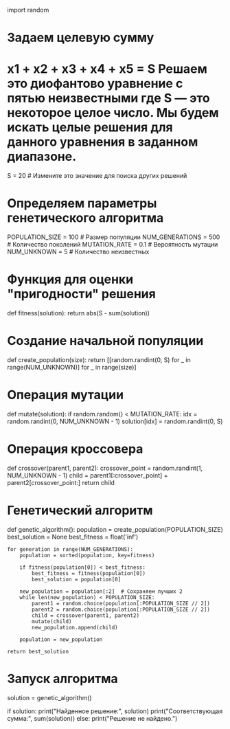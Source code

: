 import random

# Задаем целевую сумму
# x1 + x2 + x3 + x4 + x5 = S Решаем это диофантово уравнение с пятью неизвестными где S — это некоторое целое число. Мы будем искать целые решения для данного уравнения в заданном диапазоне.

S = 20  # Измените это значение для поиска других решений

# Определяем параметры генетического алгоритма
POPULATION_SIZE = 100  # Размер популяции
NUM_GENERATIONS = 500  # Количество поколений
MUTATION_RATE = 0.1  # Вероятность мутации
NUM_UNKNOWN = 5  # Количество неизвестных


# Функция для оценки "пригодности" решения
def fitness(solution):
    return abs(S - sum(solution))


# Создание начальной популяции
def create_population(size):
    return [[random.randint(0, S) for _ in range(NUM_UNKNOWN)] for _ in range(size)]


# Операция мутации
def mutate(solution):
    if random.random() < MUTATION_RATE:
        idx = random.randint(0, NUM_UNKNOWN - 1)
        solution[idx] = random.randint(0, S)


# Операция кроссовера
def crossover(parent1, parent2):
    crossover_point = random.randint(1, NUM_UNKNOWN - 1)
    child = parent1[:crossover_point] + parent2[crossover_point:]
    return child


# Генетический алгоритм
def genetic_algorithm():
    population = create_population(POPULATION_SIZE)
    best_solution = None
    best_fitness = float('inf')

    for generation in range(NUM_GENERATIONS):
        population = sorted(population, key=fitness)

        if fitness(population[0]) < best_fitness:
            best_fitness = fitness(population[0])
            best_solution = population[0]

        new_population = population[:2]  # Сохраняем лучших 2
        while len(new_population) < POPULATION_SIZE:
            parent1 = random.choice(population[:POPULATION_SIZE // 2])
            parent2 = random.choice(population[:POPULATION_SIZE // 2])
            child = crossover(parent1, parent2)
            mutate(child)
            new_population.append(child)

        population = new_population

    return best_solution


# Запуск алгоритма
solution = genetic_algorithm()

if solution:
    print("Найденное решение:", solution)
    print("Соответствующая сумма:", sum(solution))
else:
    print("Решение не найдено.")
